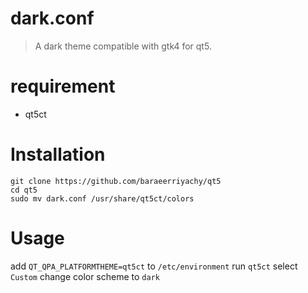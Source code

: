 # dark.conf
> A dark theme compatible with gtk4 for qt5.
# requirement
- qt5ct
# Installation 
```
git clone https://github.com/baraeerriyachy/qt5
cd qt5
sudo mv dark.conf /usr/share/qt5ct/colors
```
# Usage
add `QT_QPA_PLATFORMTHEME=qt5ct` to `/etc/environment`
run `qt5ct`
select `Custom`
change color scheme to `dark`
